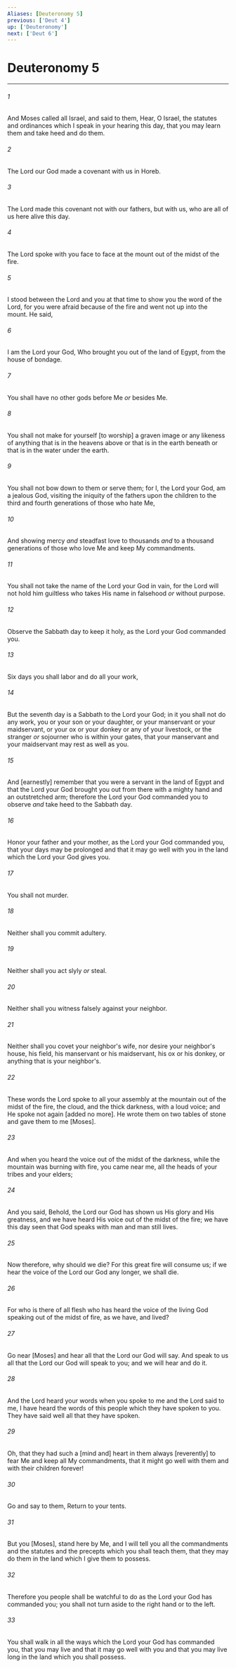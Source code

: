 ```yaml
---
Aliases: [Deuteronomy 5]
previous: ['Deut 4']
up: ['Deuteronomy']
next: ['Deut 6']
---
```

# Deuteronomy 5

***














###### 1 






And Moses called all Israel, and said to them, Hear, O Israel, the statutes and ordinances which I speak in your hearing this day, that you may learn them and take heed and do them. 













###### 2 






The Lord our God made a covenant with us in Horeb. 













###### 3 






The Lord made this covenant not with our fathers, but with us, who are all of us here alive this day. 













###### 4 






The Lord spoke with you face to face at the mount out of the midst of the fire. 













###### 5 






I stood between the Lord and you at that time to show you the word of the Lord, for you were afraid because of the fire and went not up into the mount. He said, 













###### 6 






I am the Lord your God, Who brought you out of the land of Egypt, from the house of bondage. 













###### 7 






You shall have no other gods before Me _or_ besides Me. 













###### 8 






You shall not make for yourself [to worship] a graven image or any likeness of anything that is in the heavens above or that is in the earth beneath or that is in the water under the earth. 













###### 9 






You shall not bow down to them or serve them; for I, the Lord your God, am a jealous God, visiting the iniquity of the fathers upon the children to the third and fourth generations of those who hate Me, 













###### 10 






And showing mercy _and_ steadfast love to thousands _and_ to a thousand generations of those who love Me and keep My commandments. 













###### 11 






You shall not take the name of the Lord your God in vain, for the Lord will not hold him guiltless who takes His name in falsehood _or_ without purpose. 













###### 12 






Observe the Sabbath day to keep it holy, as the Lord your God commanded you. 













###### 13 






Six days you shall labor and do all your work, 













###### 14 






But the seventh day is a Sabbath to the Lord your God; in it you shall not do any work, you or your son or your daughter, or your manservant or your maidservant, or your ox or your donkey or any of your livestock, or the stranger _or_ sojourner who is within your gates, that your manservant and your maidservant may rest as well as you. 













###### 15 






And [earnestly] remember that you were a servant in the land of Egypt and that the Lord your God brought you out from there with a mighty hand and an outstretched arm; therefore the Lord your God commanded you to observe _and_ take heed to the Sabbath day. 













###### 16 






Honor your father and your mother, as the Lord your God commanded you, that your days may be prolonged and that it may go well with you in the land which the Lord your God gives you. 













###### 17 






You shall not murder. 













###### 18 






Neither shall you commit adultery. 













###### 19 






Neither shall you act slyly _or_ steal. 













###### 20 






Neither shall you witness falsely against your neighbor. 













###### 21 






Neither shall you covet your neighbor's wife, nor desire your neighbor's house, his field, his manservant or his maidservant, his ox or his donkey, or anything that is your neighbor's. 













###### 22 






These words the Lord spoke to all your assembly at the mountain out of the midst of the fire, the cloud, and the thick darkness, with a loud voice; and He spoke not again [added no more]. He wrote them on two tables of stone and gave them to me [Moses]. 













###### 23 






And when you heard the voice out of the midst of the darkness, while the mountain was burning with fire, you came near me, all the heads of your tribes and your elders; 













###### 24 






And you said, Behold, the Lord our God has shown us His glory and His greatness, and we have heard His voice out of the midst of the fire; we have this day seen that God speaks with man and man still lives. 













###### 25 






Now therefore, why should we die? For this great fire will consume us; if we hear the voice of the Lord our God any longer, we shall die. 













###### 26 






For who is there of all flesh who has heard the voice of the living God speaking out of the midst of fire, as we have, and lived? 













###### 27 






Go near [Moses] and hear all that the Lord our God will say. And speak to us all that the Lord our God will speak to you; and we will hear and do it. 













###### 28 






And the Lord heard your words when you spoke to me and the Lord said to me, I have heard the words of this people which they have spoken to you. They have said well all that they have spoken. 













###### 29 






Oh, that they had such a [mind and] heart in them always [reverently] to fear Me and keep all My commandments, that it might go well with them and with their children forever! 













###### 30 






Go and say to them, Return to your tents. 













###### 31 






But you [Moses], stand here by Me, and I will tell you all the commandments and the statutes and the precepts which you shall teach them, that they may do them in the land which I give them to possess. 













###### 32 






Therefore you people shall be watchful to do as the Lord your God has commanded you; you shall not turn aside to the right hand or to the left. 













###### 33 






You shall walk in all the ways which the Lord your God has commanded you, that you may live and that it may go well with you and that you may live long in the land which you shall possess.
